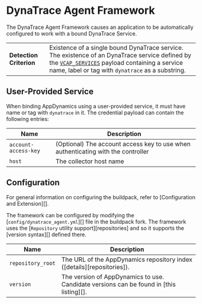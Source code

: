 # DynaTrace Agent Framework
The DynaTrace Agent Framework causes an application to be automatically configured to work with a bound DynaTrace Service.

<table>
  <tr>
    <td><strong>Detection Criterion</strong></td><td>Existence of a single bound DynaTrace service. The existence of an DynaTrace service defined by the <a href="http://docs.cloudfoundry.com/docs/using/deploying-apps/environment-variable.html#VCAP_SERVICES"><code>VCAP_SERVICES</code></a> payload containing a service name, label or tag with <code>dynatrace</code> as a substring.
</td>
  </tr>
</table>

## User-Provided Service
When binding AppDynamics using a user-provided service, it must have name or tag with `dynatrace` in it.  The credential payload can contain the following entries:

| Name | Description
| ---- | -----------
| `account-access-key` | (Optional) The account access key to use when authenticating with the controller
| `host` | The collector host name

## Configuration
For general information on configuring the buildpack, refer to [Configuration and Extension][].

The framework can be configured by modifying the [`config/dynatrace_agent.yml`][] file in the buildpack fork.  The framework uses the [`Repository` utility support][repositories] and so it supports the [version syntax][] defined there.

| Name | Description
| ---- | -----------
| `repository_root` | The URL of the AppDynamics repository index ([details][repositories]).
| `version` | The version of AppDynamics to use. Candidate versions can be found in [this listing][].
